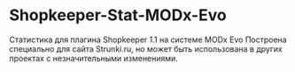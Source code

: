 # Shopkeeper-Stat-MODx-Evo
Статистика для плагина Shopkeeper 1.1 на системе MODx Evo
Построена специально для сайта Strunki.ru, но может быть использована в других проектах с незначительными изменениями.

